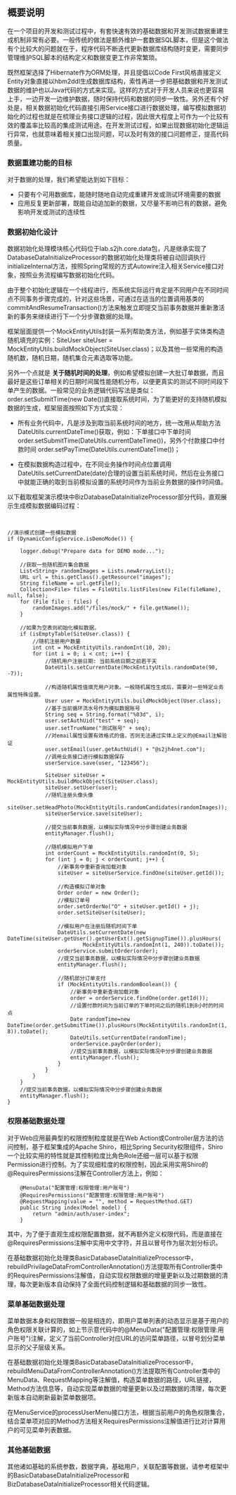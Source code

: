 ## 概要说明

在一个项目的开发和测试过程中，有套快速有效的基础数据和开发测试数据重建生成机制非常有必要。一般传统的做法是额外维护一套数据SQL脚本，但是这个做法有个比较大的问题就在于，程序代码不断迭代更新数据库结构随时变更，需要同步管理维护SQL脚本的结构定义和数据变更工作非常繁琐。

既然框架选择了Hibernate作为ORM处理，并且提倡以Code First风格直接定义Entity对象直接以hbm2ddl生成数据库结构，索性再进一步把基础数据和开发测试数据的维护也以Java代码的方式来实现。这样的方式对于开发人员来说也更容易上手，一边开发一边维护数据，随时保持代码和数据的同步一致性。另外还有个好处是，相关数据初始化代码直接引用Service接口进行数据处理，编写模拟数据初始化的过程也就是在梳理业务接口逻辑的过程，因此很大程度上可作为一个比较有效的覆盖率比较高的集成测试用途。在开发测试过程，如果出现数据初始化逻辑运行异常，也就意味着相关接口出现问题，可以及时有效的接口问题修正，提高代码质量。

### 数据重建功能的目标

对于数据的处理，我们希望能达到如下目标：

* 只要有个可用数据库，能随时随地自动完成重建开发或测试环境需要的数据
* 应用反复更新部署，既能自动追加新的数据，又尽量不影响已有的数据，避免影响开发或测试的连续性

### 数据初始化设计

数据初始化处理模块核心代码位于lab.s2jh.core.data包，凡是继承实现了DatabaseDataInitializeProcessor的数据初始化处理类将被自动回调执行initializeInternal方法，按照Spring常规的方式Autowire注入相关Service接口对象，按照业务流程编写数据初始化代码。

由于整个初始化逻辑在一个线程进行，而系统实际运行肯定是不同用户在不同时间点不同事务步骤完成的，针对这些场景，可通过在适当的位置调用基类的commitAndResumeTransaction()方法来触发立即提交当前事务数据并重新激活新的事务来继续进行下一个分步骤数据的处理。

框架层面提供一个MockEntityUtils封装一系列帮助类方法，例如基于实体类构造随机填充的实例：SiteUser siteUser = MockEntityUtils.buildMockObject(SiteUser.class)；以及其他一些常用的构造随机数，随机日期，随机集合元素选取等功能。

另外一个点就是 **关于随机时间的处理**，例如希望模拟创建一大批订单数据，而且最好是这些订单相关的日期时间属性能随机分布，以便更真实的测试不同时间段下单产生的数据。一般常见的业务逻辑代码写法是类似：order.setSubmitTime(new Date())直接取系统时间，为了能更好的支持随机模拟数据的生成，框架层面按照如下方式实现：

* 所有业务代码中，凡是涉及到取当前系统时间的地方，统一改用从帮助方法DateUtils.currentDateTime()获取，例如：下单接口中下单时间 order.setSubmitTime(DateUtils.currentDateTime())，另外个付款接口中付款时间 order.setPayTime(DateUtils.currentDateTime())；

* 在模拟数据构造过程中，在不同业务操作时间点位置调用DateUtils.setCurrentDate(date)合理的设置当前系统时间，然后在业务接口中就能正确的取到当前模拟设置的系统时间作为当前业务数据的操作时间值。

以下截取框架演示模块中BizDatabaseDataInitializeProcessor部分代码，直观展示生成模拟数据编码过程：

~~~


//演示模式创建一些模拟数据
if (DynamicConfigService.isDemoMode()) {

    logger.debug("Prepare data for DEMO mode...");

    //获取一些随机图片集合数据
    List<String> randomImages = Lists.newArrayList();
    URL url = this.getClass().getResource("images");
    String fileName = url.getFile();
    Collection<File> files = FileUtils.listFiles(new File(fileName), null, false);
    for (File file : files) {
        randomImages.add("/files/mock/" + file.getName());
    }

    //如果为空表则初始化模拟数据，
    if (isEmptyTable(SiteUser.class)) {
        //随机注册用户数量
        int cnt = MockEntityUtils.randomInt(10, 20);
        for (int i = 0; i < cnt; i++) {
            //随机用户注册日期: 当前系统日期之前若干天
            DateUtils.setCurrentDate(MockEntityUtils.randomDate(90, -7));

            //构造随机属性值填充用户对象。一般随机属性生成后，需要对一些特定业务属性特殊设置。
            User user = MockEntityUtils.buildMockObject(User.class);
            //基于当前循环流水号作为模拟数据账号
            String seq = String.format("%03d", i);
            user.setAuthUid("test" + seq);
            user.setTrueName("测试账号" + seq);
            //对email属性设置有效格式的值，否则无法通过实体上定义的@Email注解验证
            user.setEmail(user.getAuthUid() + "@s2jh4net.com");
            //调用业务接口进行模拟数据保存
            userService.save(user, "123456");

            SiteUser siteUser = MockEntityUtils.buildMockObject(SiteUser.class);
            siteUser.setUser(user);
            //随机注册头像头像
            siteUser.setHeadPhoto(MockEntityUtils.randomCandidates(randomImages));
            siteUserService.save(siteUser);

            //提交当前事务数据，以模拟实际情况中分步骤创建业务数据
            entityManager.flush();

            //随机模拟用户下单
            int orderCount = MockEntityUtils.randomInt(0, 5);
            for (int j = 0; j < orderCount; j++) {
                //新事务中重新查询加载对象
                siteUser = siteUserService.findOne(siteUser.getId());

                //构造模拟订单对象
                Order order = new Order();
                //模拟订单号
                order.setOrderNo("O" + siteUser.getId() + j);
                order.setSiteUser(siteUser);

                //模拟用户在注册后随机时间下单
                DateUtils.setCurrentDate(new DateTime(siteUser.getUser().getUserExt().getSignupTime()).plusHours(
                        MockEntityUtils.randomInt(1, 240)).toDate());
                orderService.submitOrder(order);
                //提交当前事务数据，以模拟实际情况中分步骤创建业务数据
                entityManager.flush();

                //随机部分订单支付
                if (MockEntityUtils.randomBoolean()) {
                    //新事务中重新查询加载对象
                    order = orderService.findOne(order.getId());
                    //设置付款时间为当前订单的下单时间之后的随机1到8小时的时间点
                    Date randomTime=new DateTime(order.getSubmitTime()).plusHours(MockEntityUtils.randomInt(1, 8)).toDate();
                    DateUtils.setCurrentDate(randomTime);
                    orderService.payOrder(order);
                    //提交当前事务数据，以模拟实际情况中分步骤创建业务数据
                    entityManager.flush();
                }
            }
        }
    }
    //提交当前事务数据，以模拟实际情况中分步骤创建业务数据
    entityManager.flush();
}
~~~

### 权限基础数据处理

对于Web应用最典型的权限控制粒度就是在Web Action或Controller层方法的访问控制，基于框架集成的Apache Shiro，相比Spring Security权限组件，Shiro一个比较实用的特性就是其控制粒度比角色Role还细一层可以基于权限Permission进行控制。为了实现细粒度的权限控制，因此采用实用Shiro的@RequiresPermissions注解在Controller方法上，例如：

~~~
    @MenuData("配置管理:权限管理:用户账号")
    @RequiresPermissions("配置管理:权限管理:用户账号")
    @RequestMapping(value = "", method = RequestMethod.GET)
    public String index(Model model) {
        return "admin/auth/user-index";
    }
~~~

其中，为了便于直观生成权限配置数据，就不再额外定义权限代码，而是直接在@RequiresPermissions注解中实用中文字符，并且以冒号作为层次划分标识。

在基础数据初始化处理类BasicDatabaseDataInitializeProcessor中，rebuildPrivilageDataFromControllerAnnotation()方法提取所有Controller类中的RequiresPermissions注解值，自动实现权限数据的增量更新以及过期数据的清理，每次更新版本自动保持了全面代码控制逻辑和基础数据的同步一致性。

### 菜单基础数据处理

菜单数据本身和权限数据一般是相连的，即用户菜单列表的动态显示是基于用户的角色权限关联计算的，如上节示意代码中的@MenuData("配置管理:权限管理:用户账号")注解，定义了当前Controller对应URL的访问菜单路径，以冒号划分菜单显示的父子层级关系。

在基础数据初始化处理类BasicDatabaseDataInitializeProcessor中，rebuildMenuDataFromControllerAnnotation()方法提取所有Controller类中的MenuData、RequestMapping等注解值，构造菜单数据的路径，URL链接，Method方法信息等，自动实现菜单数据的增量更新以及过期数据的清理，每次更新版本自动刷新最新菜单数据项。

在MenuService的processUserMenu接口方法，根据当前用户的角色权限集合，结合菜单项对应的Method方法相关RequiresPermissions注解值进行比对计算用户的可见菜单列表数据。

### 其他基础数据

其他诸如基础的系统参数，数据字典，基础用户，关联配置等数据，请参考框架中的BasicDatabaseDataInitializeProcessor和BizDatabaseDataInitializeProcessor相关代码逻辑。
